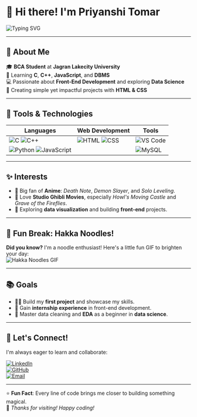 # 👋 Hi there! I'm **Priyanshi Tomar**  

![Typing SVG](https://readme-typing-svg.demolab.com?font=Fira+Code&weight=600&size=25&pause=1000&color=F75C7E&center=true&vCenter=true&width=435&lines=Welcome+to+My+GitHub!;I'm+a+Tech+Explorer;Front-End+Enthusiast+%7C+Anime+Fan)  

---

## 🌟 About Me
🎓 **BCA Student** at **Jagran Lakecity University**  
🌱 Learning **C**, **C++**, **JavaScript**, and **DBMS**  
💻 Passionate about **Front-End Development** and exploring **Data Science**  
🎨 Creating simple yet impactful projects with **HTML & CSS**  

---

## 🔧 Tools & Technologies
| **Languages** | **Web Development** | **Tools** |
|---------------|---------------------|-----------|
| ![C](https://img.shields.io/badge/C-Language-blue) ![C++](https://img.shields.io/badge/C%2B%2B-Language-lightblue) | ![HTML](https://img.shields.io/badge/HTML-5-orange) ![CSS](https://img.shields.io/badge/CSS-3-blue) | ![VS Code](https://img.shields.io/badge/VSCode-Editor-blue) |
| ![Python](https://img.shields.io/badge/Python-Learning-yellow) ![JavaScript](https://img.shields.io/badge/JavaScript-Beginner-green) | | ![MySQL](https://img.shields.io/badge/MySQL-Database-lightblue) |

---

## ✨ Interests
- 🌌 Big fan of **Anime**: *Death Note*, *Demon Slayer*, and *Solo Leveling*.  
- 🎥 Love **Studio Ghibli Movies**, especially *Howl's Moving Castle* and *Grave of the Fireflies*.  
- 🌟 Exploring **data visualization** and building **front-end** projects.  

---

## 🍜 Fun Break: Hakka Noodles!  

**Did you know?** I'm a noodle enthusiast! Here's a little fun GIF to brighten your day:  
![Hakka Noodles GIF](https://media.giphy.com/media/3oEjI6SIIHBdRxXI40/giphy.gif)  

---

## 📚 Goals  
- 👩‍💻 Build my **first project** and showcase my skills.  
- 🚀 Gain **internship experience** in front-end development.  
- 🌱 Master data cleaning and **EDA** as a beginner in **data science**.  

---

## 🤝 Let's Connect!  
I'm always eager to learn and collaborate:  

[![LinkedIn](https://img.shields.io/badge/LinkedIn-Priyanshi_Tomar-blue?style=flat-square&logo=linkedin)](https://www.linkedin.com)  
[![GitHub](https://img.shields.io/badge/GitHub-Priyanshi_Tomar-black?style=flat-square&logo=github)](https://github.com)  
[![Email](https://img.shields.io/badge/Email-Priyanshi_Tomar-red?style=flat-square&logo=gmail)](mailto:example@example.com)  

---

⭐ **Fun Fact**: Every line of code brings me closer to building something magical.  
🌟 *Thanks for visiting! Happy coding!*
